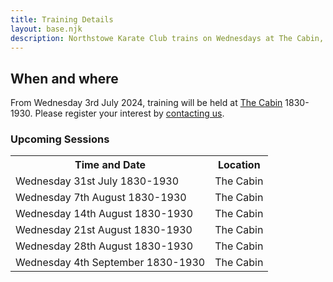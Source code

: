 ```yaml
---
title: Training Details
layout: base.njk
description: Northstowe Karate Club trains on Wednesdays at The Cabin, Northstowe 1830-1930.
---
```

<h2>When and where</h2>
<p>
From Wednesday 3rd July 2024, training will be held at <a href="https://maps.app.goo.gl/wXcMAGknwyPFEgMp6">The Cabin</a> 1830-1930. Please register your interest by <a href="/contact">contacting us</a>.
</p>

<h3>Upcoming Sessions</h3>


<table class="table table-bordered">
  <tr>
    <th> Time and Date</th>
    <th> Location </th>
  </tr> 
  <tr>
    <td>Wednesday  31st July      1830-1930</td>
    <td>The Cabin</td>
  </tr>
  <tr>
    <td>Wednesday  7th  August    1830-1930</td>
    <td>The Cabin</td>
  </tr>
  <tr>
    <td>Wednesday  14th August    1830-1930</td>
    <td>The Cabin</td>
  </tr>
  <tr>
    <td>Wednesday  21st August    1830-1930</td>
    <td>The Cabin</td>
  </tr>
  <tr>
    <td>Wednesday  28th August    1830-1930</td>
    <td>The Cabin</td>
  <tr>
    <td>Wednesday  4th  September 1830-1930</td>
    <td>The Cabin</td>
  </tr>
</table>

